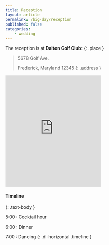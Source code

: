 ```yaml
---
title: Reception
layout: article
permalink: /big-day/reception
published: false
categories:
    - wedding
---
```

The reception is at **Dalton Golf Club**:
{: .place }

> 5678 Golf Ave.
>
> Frederick, Maryland 12345
{: .address }

<iframe height="350" frameborder="0" style="border:0" allowfullscreen
    class="map"
    src="https://www.google.com/maps/embed?pb=!1m18!1m12!1m3!1d3082.574956802299!2d-77.41338924867894!3d39.411121179394016!2m3!1f0!2f0!3f0!3m2!1i1024!2i768!4f13.1!3m3!1m2!1s0x89c9da5af59d1c7b%3A0x7a5672945ee8e662!2sBlack+Hog+BBQ+%26+Bar!5e0!3m2!1sen!2sus!4v1468373988654" ></iframe>

#### Timeline
{: .text-body }

5:00
: Cocktail hour

6:00
: Dinner

7:00
: Dancing
{: .dl-horizontal .timeline }
